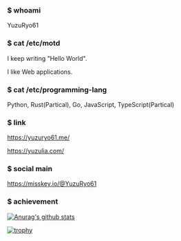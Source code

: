 ### $ whoami

YuzuRyo61

### $ cat /etc/motd

I keep writing "Hello World".

I like Web applications.

### $ cat /etc/programming-lang

Python, Rust(Partical), Go, JavaScript, TypeScript(Partical)

### $ link

https://yuzuryo61.me/

https://yuzulia.com/

### $ social main

https://misskey.io/@YuzuRyo61

### $ achievement

[![Anurag's github stats](https://github-readme-stats.vercel.app/api?username=YuzuRyo61)](https://github.com/anuraghazra/github-readme-stats)

[![trophy](https://github-profile-trophy.vercel.app/?username=YuzuRyo61)](https://github.com/ryo-ma/github-profile-trophy)
